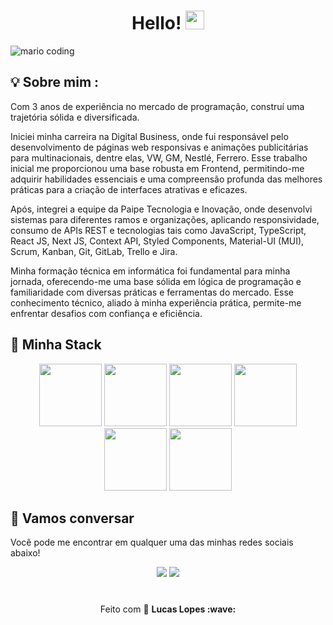 <h1 align="center" >Hello!  <img src="https://media.giphy.com/media/hvRJCLFzcasrR4ia7z/giphy.gif" width="30px"></h1>

![mario coding](https://i.imgur.com/1ZvVkDc.gif)

## 💡 Sobre mim :

Com 3 anos de experiência no mercado de programação, construí uma trajetória sólida e diversificada.

Iniciei minha carreira na Digital Business, onde fui responsável pelo desenvolvimento de páginas web responsivas e animações publicitárias para multinacionais, dentre elas, VW, GM, Nestlé, Ferrero. Esse trabalho inicial me proporcionou uma base robusta em Frontend, permitindo-me adquirir habilidades essenciais e uma compreensão profunda das melhores práticas para a criação de interfaces atrativas e eficazes.

Após, integrei a equipe da Paipe Tecnologia e Inovação, onde desenvolvi sistemas para diferentes ramos e organizações, aplicando responsividade, consumo de APIs REST e tecnologias tais como JavaScript, TypeScript, React JS, Next JS, Context API, Styled Components, Material-UI (MUI), Scrum, Kanban, Git, GitLab, Trello e Jira.

Minha formação técnica em informática foi fundamental para minha jornada, oferecendo-me uma base sólida em lógica de programação e familiaridade com diversas práticas e ferramentas do mercado. Esse conhecimento técnico, aliado à minha experiência prática, permite-me enfrentar desafios com confiança e eficiência.

## 🔮 Minha Stack

<div align="center">
 <img src="https://media4.giphy.com/media/v1.Y2lkPTc5MGI3NjExdW51eXU2bjV3anB1M2djYnAwY3J0YTMwcHE2a3hjZjk5ZTg5ZWg1aiZlcD12MV9pbnRlcm5hbF9naWZfYnlfaWQmY3Q9cw/XAxylRMCdpbEWUAvr8/giphy.gif" width="100">
 <img src="https://media0.giphy.com/media/v1.Y2lkPTc5MGI3NjExOHF6ZDB3b2I2MHNqbzFkMXplamU0N2hicTVsaXRsZnJucjk1NHE1ciZlcD12MV9pbnRlcm5hbF9naWZfYnlfaWQmY3Q9cw/fsEaZldNC8A1PJ3mwp/giphy.gif" width="100">
 <img src="https://media3.giphy.com/media/ln7z2eWriiQAllfVcn/200w.webp" width="100">
 <img src="https://i.giphy.com/media/eNAsjO55tPbgaor7ma/200w.webp" width="100">      
 <img src="https://i.giphy.com/media/KzJkzjggfGN5Py6nkT/200.webp" width="100">      
 <img src="https://i.giphy.com/media/IdyAQJVN2kVPNUrojM/200.webp" width="100">
</div>

## :speech_balloon: Vamos conversar  

Você pode me encontrar em qualquer uma das minhas redes sociais abaixo! 

<div align="center"> 
<a href="mailto:lucasmendeslopes.pessoal@gmail.com"><img src="https://img.shields.io/badge/-Gmail-ff9800?style=for-the-badge&logo=gmail&logoColor=white" target="_blank"></a>  
<a href="https://www.linkedin.com/in/lucas-mendes-lopes-29160b1b4/" target="_blank"><img src="https://img.shields.io/badge/-LinkedIn-%230077B5?style=for-the-badge&logo=linkedin&logoColor=white" target="_blank"></a>
</div>
 
#
 
<p align="center">Feito com 💜 <strong>Lucas Lopes :wave: </p>
